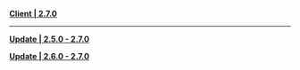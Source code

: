 **[Client | 2.7.0](https://hk4e-download.oss-cn-shanghai.aliyuncs.com/client_app/download/pc_zip/20220510122739_htkJy9BIys9tCMHu/YuanShen_2.7.0.zip)**

---

**[Update | 2.5.0 - 2.7.0](https://hk4e-download.oss-cn-shanghai.aliyuncs.com/client_app/update/hk4e_cn/18/game_2.5.0_2.7.0_hdiff_gctEXCzIRUjLFMNl.zip)**

**[Update | 2.6.0 - 2.7.0](https://hk4e-download.oss-cn-shanghai.aliyuncs.com/client_app/update/hk4e_cn/18/game_2.6.0_2.7.0_hdiff_dsyhYJaEwc1SNe3p.zip)**
